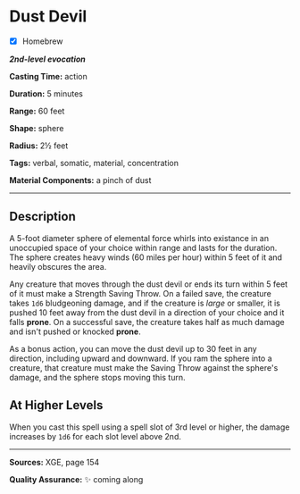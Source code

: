 # Dust Devil

- [x] Homebrew

***2nd-level evocation***

**Casting Time:** action

**Duration:** 5 minutes

**Range:** 60 feet

**Shape:** sphere

**Radius:** 2½ feet

**Tags:** verbal, somatic, material, concentration

**Material Components:** a pinch of dust

---

## Description
A 5-foot diameter sphere of elemental force whirls into existance in an unoccupied space of your choice within range and lasts for the duration.
The sphere creates heavy winds (60 miles per hour) within 5 feet of it and heavily obscures the area.

Any creature that moves through the dust devil or ends its turn within 5 feet of it must make a Strength Saving Throw.
On a failed save, the creature takes `1d6` bludgeoning damage, and if the creature is *large* or smaller, it is pushed 10 feet away from the dust devil in a direction of your choice and it falls **prone**.
On a successful save, the creature takes half as much damage and isn't pushed or knocked **prone**.

As a bonus action, you can move the dust devil up to 30 feet in any direction, including upward and downward.
If you ram the sphere into a creature, that creature must make the Saving Throw against the sphere's damage, and the sphere stops moving this turn.

## At Higher Levels
When you cast this spell using a spell slot of 3rd level or higher, the damage increases by `1d6` for each slot level above 2nd.

---

**Sources:** XGE, page 154

**Quality Assurance:** :sparkles: coming along
